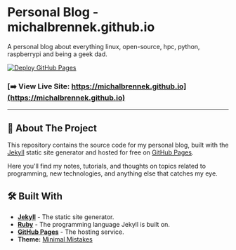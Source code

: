 # Personal Blog - michalbrennek.github.io

A personal blog about everything linux, open-source, hpc, python, raspberrypi and being a geek dad.

[![Deploy GitHub Pages](https://github.com/michalbrennek/michalbrennek.github.io/actions/workflows/github-pages.yml/badge.svg)](https://github.com/michalbrennek/michalbrennek.github.io/actions/workflows/github-pages.yml)

### [➡️ View Live Site: https://michalbrennek.github.io](https://michalbrennek.github.io)

---

## 📖 About The Project

This repository contains the source code for my personal blog, built with the [Jekyll](https://jekyllrb.com/) static site generator and hosted for free on [GitHub Pages](https://pages.github.com/).

Here you'll find my notes, tutorials, and thoughts on topics related to programming, new technologies, and anything else that catches my eye.

## 🛠️ Built With

* **[Jekyll](https://jekyllrb.com/)** - The static site generator.
* **[Ruby](https://www.ruby-lang.org/)** - The programming language Jekyll is built on.
* **[GitHub Pages](https://pages.github.com/)** - The hosting service.
* **Theme:** [Minimal Mistakes](https://mmistakes.github.io/minimal-mistakes/)